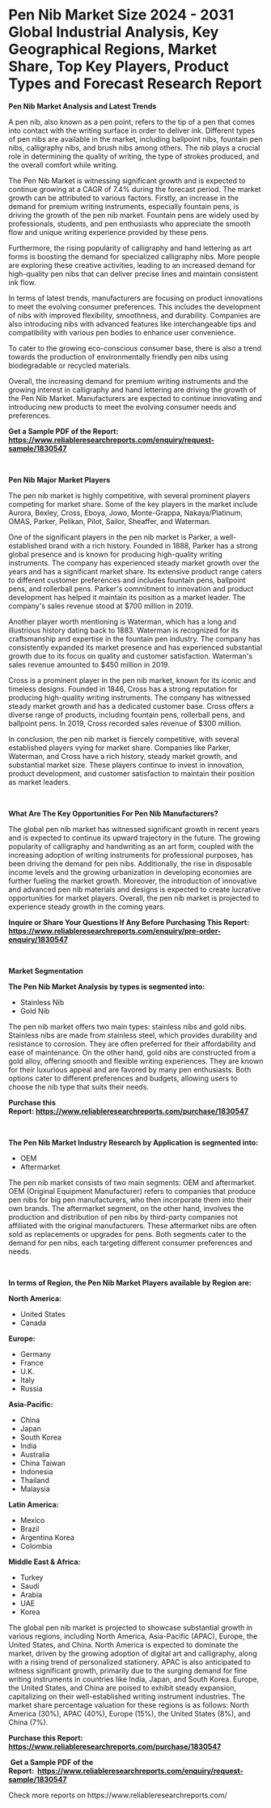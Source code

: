 <p><h1>Pen Nib Market Size 2024 - 2031 Global Industrial Analysis, Key Geographical Regions, Market Share, Top Key Players, Product Types and Forecast Research Report</h1></p><p><strong>Pen Nib Market Analysis and Latest Trends</strong></p>
<p><p>A pen nib, also known as a pen point, refers to the tip of a pen that comes into contact with the writing surface in order to deliver ink. Different types of pen nibs are available in the market, including ballpoint nibs, fountain pen nibs, calligraphy nibs, and brush nibs among others. The nib plays a crucial role in determining the quality of writing, the type of strokes produced, and the overall comfort while writing.</p><p>The Pen Nib Market is witnessing significant growth and is expected to continue growing at a CAGR of 7.4% during the forecast period. The market growth can be attributed to various factors. Firstly, an increase in the demand for premium writing instruments, especially fountain pens, is driving the growth of the pen nib market. Fountain pens are widely used by professionals, students, and pen enthusiasts who appreciate the smooth flow and unique writing experience provided by these pens.</p><p>Furthermore, the rising popularity of calligraphy and hand lettering as art forms is boosting the demand for specialized calligraphy nibs. More people are exploring these creative activities, leading to an increased demand for high-quality pen nibs that can deliver precise lines and maintain consistent ink flow.</p><p>In terms of latest trends, manufacturers are focusing on product innovations to meet the evolving consumer preferences. This includes the development of nibs with improved flexibility, smoothness, and durability. Companies are also introducing nibs with advanced features like interchangeable tips and compatibility with various pen bodies to enhance user convenience.</p><p>To cater to the growing eco-conscious consumer base, there is also a trend towards the production of environmentally friendly pen nibs using biodegradable or recycled materials.</p><p>Overall, the increasing demand for premium writing instruments and the growing interest in calligraphy and hand lettering are driving the growth of the Pen Nib Market. Manufacturers are expected to continue innovating and introducing new products to meet the evolving consumer needs and preferences.</p></p>
<p><strong>Get a Sample PDF of the Report:&nbsp; <a href="https://www.reliableresearchreports.com/enquiry/request-sample/1830547">https://www.reliableresearchreports.com/enquiry/request-sample/1830547</a></strong></p>
<p>&nbsp;</p>
<p><strong>Pen Nib Major Market Players</strong></p>
<p><p>The pen nib market is highly competitive, with several prominent players competing for market share. Some of the key players in the market include Aurora, Bexley, Cross, Eboya, Jowo, Monte-Grappa, Nakaya/Platinum, OMAS, Parker, Pelikan, Pilot, Sailor, Sheaffer, and Waterman.</p><p>One of the significant players in the pen nib market is Parker, a well-established brand with a rich history. Founded in 1888, Parker has a strong global presence and is known for producing high-quality writing instruments. The company has experienced steady market growth over the years and has a significant market share. Its extensive product range caters to different customer preferences and includes fountain pens, ballpoint pens, and rollerball pens. Parker's commitment to innovation and product development has helped it maintain its position as a market leader. The company's sales revenue stood at $700 million in 2019.</p><p>Another player worth mentioning is Waterman, which has a long and illustrious history dating back to 1883. Waterman is recognized for its craftsmanship and expertise in the fountain pen industry. The company has consistently expanded its market presence and has experienced substantial growth due to its focus on quality and customer satisfaction. Waterman's sales revenue amounted to $450 million in 2019.</p><p>Cross is a prominent player in the pen nib market, known for its iconic and timeless designs. Founded in 1846, Cross has a strong reputation for producing high-quality writing instruments. The company has witnessed steady market growth and has a dedicated customer base. Cross offers a diverse range of products, including fountain pens, rollerball pens, and ballpoint pens. In 2019, Cross recorded sales revenue of $300 million.</p><p>In conclusion, the pen nib market is fiercely competitive, with several established players vying for market share. Companies like Parker, Waterman, and Cross have a rich history, steady market growth, and substantial market size. These players continue to invest in innovation, product development, and customer satisfaction to maintain their position as market leaders.</p></p>
<p>&nbsp;</p>
<p><strong>What Are The Key Opportunities For Pen Nib Manufacturers?</strong></p>
<p><p>The global pen nib market has witnessed significant growth in recent years and is expected to continue its upward trajectory in the future. The growing popularity of calligraphy and handwriting as an art form, coupled with the increasing adoption of writing instruments for professional purposes, has been driving the demand for pen nibs. Additionally, the rise in disposable income levels and the growing urbanization in developing economies are further fueling the market growth. Moreover, the introduction of innovative and advanced pen nib materials and designs is expected to create lucrative opportunities for market players. Overall, the pen nib market is projected to experience steady growth in the coming years.</p></p>
<p><strong>Inquire or Share Your Questions If Any Before Purchasing This Report: <a href="https://www.reliableresearchreports.com/enquiry/pre-order-enquiry/1830547">https://www.reliableresearchreports.com/enquiry/pre-order-enquiry/1830547</a></strong></p>
<p>&nbsp;</p>
<p><strong>Market Segmentation</strong></p>
<p><strong>The Pen Nib Market Analysis by types is segmented into:</strong></p>
<p><ul><li>Stainless Nib</li><li>Gold Nib</li></ul></p>
<p><p>The pen nib market offers two main types: stainless nibs and gold nibs. Stainless nibs are made from stainless steel, which provides durability and resistance to corrosion. They are often preferred for their affordability and ease of maintenance. On the other hand, gold nibs are constructed from a gold alloy, offering smooth and flexible writing experiences. They are known for their luxurious appeal and are favored by many pen enthusiasts. Both options cater to different preferences and budgets, allowing users to choose the nib type that suits their needs.</p></p>
<p><strong>Purchase this Report:&nbsp;<a href="https://www.reliableresearchreports.com/purchase/1830547">https://www.reliableresearchreports.com/purchase/1830547</a></strong></p>
<p>&nbsp;</p>
<p><strong>The Pen Nib Market Industry Research by Application is segmented into:</strong></p>
<p><ul><li>OEM</li><li>Aftermarket</li></ul></p>
<p><p>The pen nib market consists of two main segments: OEM and aftermarket. OEM (Original Equipment Manufacturer) refers to companies that produce pen nibs for big pen manufacturers, who then incorporate them into their own brands. The aftermarket segment, on the other hand, involves the production and distribution of pen nibs by third-party companies not affiliated with the original manufacturers. These aftermarket nibs are often sold as replacements or upgrades for pens. Both segments cater to the demand for pen nibs, each targeting different consumer preferences and needs.</p></p>
<p>&nbsp;</p>
<p><strong>In terms of Region, the Pen Nib Market Players available by Region are:</strong></p>
<p>
    <p> <strong> North America: </strong>
        <ul>
            <li>United States</li>
            <li>Canada</li>
        </ul>
        </p> 
    <p> <strong> Europe: </strong>
        <ul>
            <li>Germany</li>
            <li>France</li>
            <li>U.K.</li>
            <li>Italy</li>
            <li>Russia</li>
        </ul>
        </p> 
    <p> <strong> Asia-Pacific: </strong>
        <ul>
            <li>China</li>
            <li>Japan</li>
            <li>South Korea</li>
            <li>India</li>
            <li>Australia</li>
            <li>China Taiwan</li>
            <li>Indonesia</li>
            <li>Thailand</li>
            <li>Malaysia</li>
        </ul>
        </p> 
    <p> <strong> Latin America: </strong>
        <ul>
            <li>Mexico</li>
            <li>Brazil</li>
            <li>Argentina Korea</li>
            <li>Colombia</li>
        </ul>
        </p> 
    <p> <strong> Middle East & Africa: </strong>
        <ul>
            <li>Turkey</li>
            <li>Saudi</li>
            <li>Arabia</li>
            <li>UAE</li>
            <li>Korea</li>
        </ul>
    </p>
    </p>
<p><p>The global pen nib market is projected to showcase substantial growth in various regions, including North America, Asia-Pacific (APAC), Europe, the United States, and China. North America is expected to dominate the market, driven by the growing adoption of digital art and calligraphy, along with a rising trend of personalized stationery. APAC is also anticipated to witness significant growth, primarily due to the surging demand for fine writing instruments in countries like India, Japan, and South Korea. Europe, the United States, and China are poised to exhibit steady expansion, capitalizing on their well-established writing instrument industries. The market share percentage valuation for these regions is as follows: North America (30%), APAC (40%), Europe (15%), the United States (8%), and China (7%).</p></p>
<p><strong>Purchase this Report: <a href="https://www.reliableresearchreports.com/purchase/1830547">https://www.reliableresearchreports.com/purchase/1830547</a></strong></p>
<p>&nbsp;<strong>Get a Sample PDF of the Report:&nbsp;&nbsp;<a href="https://www.reliableresearchreports.com/enquiry/request-sample/1830547">https://www.reliableresearchreports.com/enquiry/request-sample/1830547</a></strong></p>
<p><strong></strong></p>
<p>Check more reports on https://www.reliableresearchreports.com/</p>